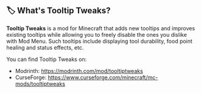 ## 🏷️ What's **Tooltip Tweaks?**

**Tooltip Tweaks** is a mod for Minecraft that adds new tooltips and improves existing tooltips while allowing you to freely disable the ones you dislike with Mod Menu. Such tooltips include displaying tool durability, food point healing and status effects, etc.

You can find Tooltip Tweaks on:
- Modrinth: https://modrinth.com/mod/tooltiptweaks
- CurseForge: https://www.curseforge.com/minecraft/mc-mods/tooltiptweaks

